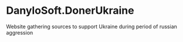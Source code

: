 # DanyloSoft.DonerUkraine
Website gathering sources to support Ukraine during period of russian aggression 
